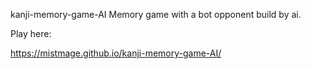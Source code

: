 kanji-memory-game-AI
Memory game with a bot opponent build by ai.

Play here:

https://mistmage.github.io/kanji-memory-game-AI/